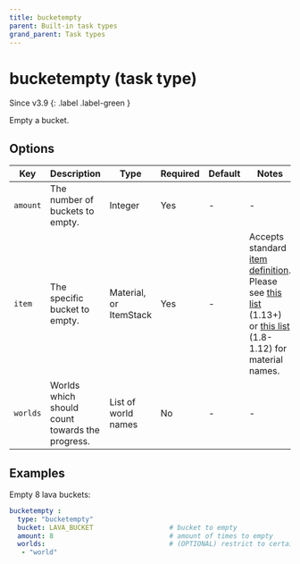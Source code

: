 ```yaml
---
title: bucketempty
parent: Built-in task types
grand_parent: Task types
---
```


# bucketempty (task type)

Since v3.9
{: .label .label-green }

Empty a bucket.

## Options

| Key      | Description                                     | Type                   | Required | Default | Notes                                                                                                                                                                                                                                                                        |
|----------|-------------------------------------------------|------------------------|----------|---------|------------------------------------------------------------------------------------------------------------------------------------------------------------------------------------------------------------------------------------------------------------------------------|
| `amount` | The number of buckets to empty.                 | Integer                | Yes      | \-      | \-                                                                                                                                                                                                                                                                           |
| `item`   | The specific bucket to empty.                   | Material, or ItemStack | Yes      | \-      | Accepts standard [item definition](../configuration/defining-items). Please see [this list](https://hub.spigotmc.org/javadocs/bukkit/org/bukkit/Material.html) (1.13+) or [this list](https://helpch.at/docs/1.12.2/org/bukkit/Material.html) (1.8-1.12) for material names. |
| `worlds` | Worlds which should count towards the progress. | List of world names    | No       | \-      | \-                                                                                                                                                                                                                                                                           |

## Examples

Empty 8 lava buckets:

``` yaml
bucketempty :
  type: "bucketempty"
  bucket: LAVA_BUCKET                   # bucket to empty
  amount: 8                             # amount of times to empty
  worlds:                               # (OPTIONAL) restrict to certain worlds
   - "world"
```
